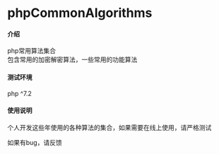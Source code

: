 # phpCommonAlgorithms

#### 介绍
php常用算法集合  
包含常用的加密解密算法，一些常用的功能算法

#### 测试环境
php ^7.2

#### 使用说明
个人开发这些年使用的各种算法的集合，如果需要在线上使用，请严格测试

如果有bug，请反馈

